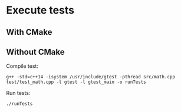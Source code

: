 # Execute tests

## With CMake

## Without CMake
Compile test:
```shell
g++ -std=c++14 -isystem /usr/include/gtest -pthread src/math.cpp test/test_math.cpp -l gtest -l gtest_main -o runTests
```

Run tests:
```shell
./runTests
```